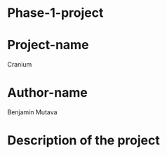 # Phase-1-project

# Project-name
Cranium

# Author-name
Benjamin Mutava

# Description of the project


